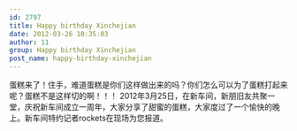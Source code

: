 ```yaml
---
id: 2797
title: Happy birthday Xinchejian
date: 2012-03-26 10:35:03
author: 11
group: Happy birthday Xinchejian
post_name: happy-birthday-xinchejian
---
```


蛋糕来了！住手，难道蛋糕是你们这样做出来的吗？你们怎么可以为了蛋糕打起来呢？蛋糕不是这样切的啊！！！ 2012年3月25日，在新车间，新朋旧友共聚一堂，庆祝新车间成立一周年，大家分享了甜蜜的蛋糕，大家度过了一个愉快的晚上。新车间特约记者rockets在现场为您报道。
